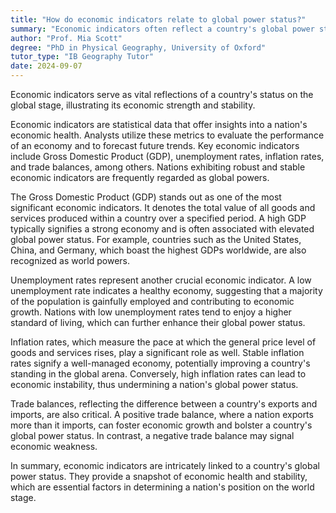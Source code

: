 ```yaml
---
title: "How do economic indicators relate to global power status?"
summary: "Economic indicators often reflect a country's global power status, as they demonstrate its economic strength and stability."
author: "Prof. Mia Scott"
degree: "PhD in Physical Geography, University of Oxford"
tutor_type: "IB Geography Tutor"
date: 2024-09-07
---
```


Economic indicators serve as vital reflections of a country's status on the global stage, illustrating its economic strength and stability.

Economic indicators are statistical data that offer insights into a nation's economic health. Analysts utilize these metrics to evaluate the performance of an economy and to forecast future trends. Key economic indicators include Gross Domestic Product (GDP), unemployment rates, inflation rates, and trade balances, among others. Nations exhibiting robust and stable economic indicators are frequently regarded as global powers.

The Gross Domestic Product (GDP) stands out as one of the most significant economic indicators. It denotes the total value of all goods and services produced within a country over a specified period. A high GDP typically signifies a strong economy and is often associated with elevated global power status. For example, countries such as the United States, China, and Germany, which boast the highest GDPs worldwide, are also recognized as world powers.

Unemployment rates represent another crucial economic indicator. A low unemployment rate indicates a healthy economy, suggesting that a majority of the population is gainfully employed and contributing to economic growth. Nations with low unemployment rates tend to enjoy a higher standard of living, which can further enhance their global power status.

Inflation rates, which measure the pace at which the general price level of goods and services rises, play a significant role as well. Stable inflation rates signify a well-managed economy, potentially improving a country's standing in the global arena. Conversely, high inflation rates can lead to economic instability, thus undermining a nation's global power status.

Trade balances, reflecting the difference between a country's exports and imports, are also critical. A positive trade balance, where a nation exports more than it imports, can foster economic growth and bolster a country's global power status. In contrast, a negative trade balance may signal economic weakness.

In summary, economic indicators are intricately linked to a country's global power status. They provide a snapshot of economic health and stability, which are essential factors in determining a nation's position on the world stage.
    